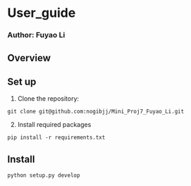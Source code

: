 # User_guide

### Author: Fuyao Li

## Overview


## Set up
1. Clone the repository:
``` shell
git clone git@github.com:nogibjj/Mini_Proj7_Fuyao_Li.git
```
2. Install required packages
``` shell
pip install -r requirements.txt
```

## Install 
```shell
python setup.py develop
```
